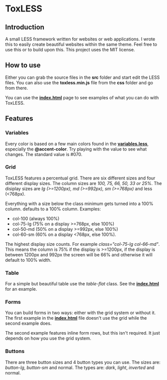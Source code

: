 # ToxLESS
## Introduction
A small LESS framework written for websites or web applications. I wrote this to easily create beautiful websites within the same theme. Feel free to use this or to build upon this. This project uses the MIT license.

## How to use
Either you can grab the source files in the **src** folder and start edit the LESS files. You can also use the **toxless.min.js** file from the **css** folder and go from there.

You can use the **<a href="https://github.com/ToxSickProductions/ToxLESS/blob/master/index.html">index.html</a>** page to see examples of what you can do with ToxLESS.

## Features
### Variables
Every color is based on a few main colors found in the **<a href="https://github.com/ToxSickProductions/ToxLESS/blob/master/src/variables.less">variables.less</a>**, especially the **@accent-color**. Try playing with the value to see what changes. The standard value is #070.
### Grid
ToxLESS features a percentual grid. There are six different sizes and four different display sizes. The column sizes are *100, 75, 66, 50, 33 or 25%*. The disiplay sizes are *lg (>=1200px), md (>=992px), sm (>=768px)* and less (<768px).

Everything with a size below the class minimum gets turned into a 100% column. defaults to a 100% column. Examples:

* col-100 (always 100%)
* col-75-lg (75% on a display >=768px, else 100%)
* col-50-md (50% on a display >=992px, else 100%)
* col-60-sm (60% on a display <768px, else 100%).

The highest display size counts. For example *class="col-75-lg col-66-md"*. This means the column is 75% if the display is >=1200px, if the display is between 1200px and 992px the screen will be 66% and otherwise it will default to 100% width.

### Table
For a simple but beautiful table use the *table-flat* class. See the **<a href="https://github.com/ToxSickProductions/ToxLESS/blob/master/index.html">index.html</a>** for an example.

### Forms
You can build forms in two ways: either with the grid system or without it. The first example in the **<a href="https://github.com/ToxSickProductions/ToxLESS/blob/master/index.html">index.html</a>** file doesn't use the grid while the second example does.

The second example features inline form rows, but this isn't required. It just depends on how you use the grid system.

### Buttons
There are three button sizes and 4 button types you can use. The sizes are: *button-lg*, *button-sm* and normal. The types are: *dark*, *light*, *inverted* and normal.
